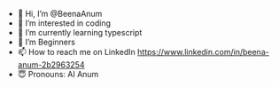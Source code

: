 - 👋 Hi, I’m @BeenaAnum
- 👀 I’m interested in coding 
- 🌱 I’m currently learning typescript 
- 💞️ I’m Beginners 
- 📫 How to reach me on LinkedIn
https://www.linkedin.com/in/beena-anum-2b2963254
- 😇 Pronouns: AI Anum 

<!---
BeenaAnum/BeenaAnum is a ✨ special ✨ repository because its `README.md` (this file) appears on your GitHub profile.
You can click the Preview link to take a look at your changes.
--->
